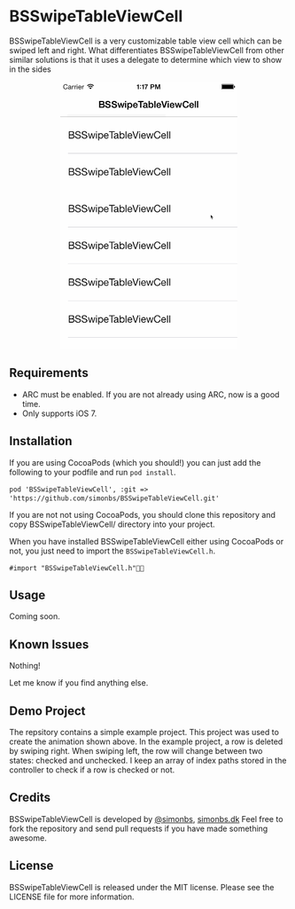 # BSSwipeTableViewCell

BSSwipeTableViewCell is a very customizable table view cell which can be swiped left and right.
What differentiates BSSwipeTableViewCell from other similar solutions is that it uses a delegate to determine which view to show in the sides

<p align="center">
  <img src="screenshot.gif" alt="Screenshot" width="320" />
</p>

## Requirements

- ARC must be enabled. If you are not already using ARC, now is a good time.
- Only supports iOS 7.

## Installation

If  you are using CocoaPods (which you should!) you can just add the following to your podfile and run `pod install`.

	pod 'BSSwipeTableViewCell', :git => 'https://github.com/simonbs/BSSwipeTableViewCell.git'

If you are not not using CocoaPods, you should clone this repository and copy BSSwipeTableViewCell/ directory into your project.

When you have installed BSSwipeTableViewCell either using CocoaPods or not, you just need to import the `BSSwipeTableViewCell.h`.

	#import "BSSwipeTableViewCell.h"

## Usage

Coming soon.

## Known Issues

Nothing!

Let me know if you find anything else.

## Demo Project

The repsitory contains a simple example project. This project was used to create the animation shown above.
In the example project, a row is deleted by swiping right. When swiping left, the row will change between two states: checked and unchecked. I keep an array of index paths stored in the controller to check if a row is checked or not.

## Credits

BSSwipeTableViewCell is developed by [@simonbs](http://twitter.com/simonbs), [simonbs.dk](http://simonbs.dk) Feel free to fork the repository and send pull requests if you have made something awesome.

## License

BSSwipeTableViewCell is released under the MIT license. Please see the LICENSE file for more information.